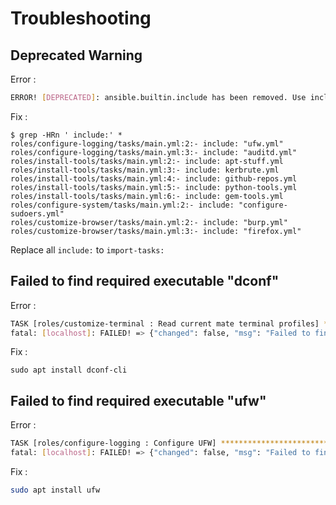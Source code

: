 # Troubleshooting

## Deprecated Warning

Error :

```bash
ERROR! [DEPRECATED]: ansible.builtin.include has been removed. Use include_tasks or import_tasks instead. This feature was removed from ansible-core in a release after 2023-05-16. Please update your playbooks.
```
Fix :

```
$ grep -HRn ' include:' *
roles/configure-logging/tasks/main.yml:2:- include: "ufw.yml"
roles/configure-logging/tasks/main.yml:3:- include: "auditd.yml"
roles/install-tools/tasks/main.yml:2:- include: apt-stuff.yml
roles/install-tools/tasks/main.yml:3:- include: kerbrute.yml
roles/install-tools/tasks/main.yml:4:- include: github-repos.yml
roles/install-tools/tasks/main.yml:5:- include: python-tools.yml
roles/install-tools/tasks/main.yml:6:- include: gem-tools.yml
roles/configure-system/tasks/main.yml:2:- include: "configure-sudoers.yml"
roles/customize-browser/tasks/main.yml:2:- include: "burp.yml"
roles/customize-browser/tasks/main.yml:3:- include: "firefox.yml"
```

Replace all `include:` to `import-tasks:`

## Failed to find required executable "dconf"

Error :

```bash
TASK [roles/customize-terminal : Read current mate terminal profiles] *****************************************
fatal: [localhost]: FAILED! => {"changed": false, "msg": "Failed to find required executable \"dconf\" in paths: /usr/local/sbin:/usr/local/bin:/usr/sbin:/usr/bin:/sbin:/bin:/usr/local/games:/usr/games"} 
```

Fix :

```
sudo apt install dconf-cli
```

## Failed to find required executable "ufw"

Error : 

```bash
TASK [roles/configure-logging : Configure UFW] ****************************************************************
fatal: [localhost]: FAILED! => {"changed": false, "msg": "Failed to find required executable \"ufw\" in paths: /usr/local/sbin:/usr/local/bin:/usr/sbin:/usr/bin:/sbin:/bin"}
```

Fix :

```bash
sudo apt install ufw
```

